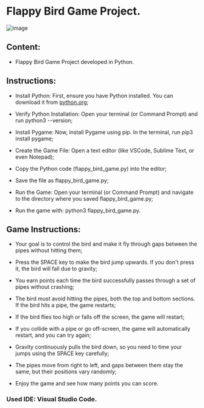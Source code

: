 # Flappy Bird Game Project.

![image](https://github.com/user-attachments/assets/6dd9b9e3-2a56-4044-979f-ec79ac167873)

## Content:

- Flappy Bird Game Project developed in Python.

## Instructions:

- Install Python: First, ensure you have Python installed. You can download it from [python.org](https://www.python.org/downloads/);

- Verify Python Installation: Open your terminal (or Command Prompt) and run python3 --version;

- Install Pygame: Now, install Pygame using pip. In the terminal, run pip3 install pygame;

- Create the Game File: Open a text editor (like VSCode, Sublime Text, or even Notepad);
  
- Copy the Python code (flappy_bird_game.py) into the editor;

- Save the file as flappy_bird_game.py;

- Run the Game: Open your terminal (or Command Prompt) and navigate to the directory where you saved flappy_bird_game.py;

- Run the game with: python3 flappy_bird_game.py.

## Game Instructions:

- Your goal is to control the bird and make it fly through gaps between the pipes without hitting them;

- Press the SPACE key to make the bird jump upwards. If you don't press it, the bird will fall due to gravity;

- You earn points each time the bird successfully passes through a set of pipes without crashing;
   
- The bird must avoid hitting the pipes, both the top and bottom sections. If the bird hits a pipe, the game restarts;

- If the bird flies too high or falls off the screen, the game will restart;

- If you collide with a pipe or go off-screen, the game will automatically restart, and you can try again;

- Gravity continuously pulls the bird down, so you need to time your jumps using the SPACE key carefully;

- The pipes move from right to left, and gaps between them stay the same, but their positions vary randomly;
  
- Enjoy the game and see how many points you can score.

### Used IDE: Visual Studio Code.
